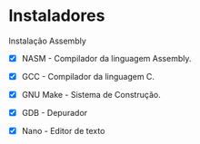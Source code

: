 # Instaladores


Instalação Assembly
- [x] NASM - Compilador da linguagem Assembly.
- [x] GCC - Compilador da linguagem C.
- [x] GNU Make - Sistema de Construção.
- [x] GDB - Depurador
- [x] Nano - Editor de texto

